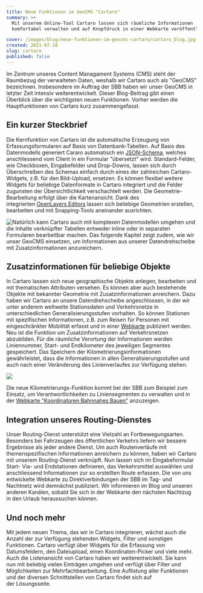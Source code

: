 ```yaml
---
title: Neue Funktionen im GeoCMS "Cartaro"
summary: >+
  Mit unserem Online-Tool Cartaro lassen sich räumliche Informationen
  komfortabel verwalten und auf Knopfdruck in einer Webkarte veröffentlichen.

cover: /images/blog/neue-funktionen-im-geocms-cartaro/cartaro_blog.jpg
created: 2021-07-28
slug: cartaro
published: false
---
```

<!--StartFragment-->

Im Zentrum unseres Content Managament Systems (CMS) steht der Raumbezug der verwalteten Daten, weshalb wir Cartaro auch als "GeoCMS" bezeichnen. Insbesondere im Auftrag der SBB haben wir unser GeoCMS in letzter Zeit intensiv weiterentwickelt. Dieser Blog-Beitrag gibt einen Überblick über die wichtigsten neuen Funktionen. Vorher werden die Hauptfunktionen von Cartaro kurz zusammengefasst.

## Ein kurzer Steckbrief

Die Kernfunktion von Cartaro ist die automatische Erzeugung von Erfassungsformularen auf Basis von Datenbank-Tabellen. Auf Basis des Datenmodells generiert Cararo automatisch ein [JSON-Schema](https://json-schema.org/), welches anschliessend vom Client in ein Formular "übersetzt" wird. Standard-Felder, wie Checkboxen, Eingabefelder und Drop-Downs, lassen sich durch Überschreiben des Schemas einfach durch eines der zahlreichen Cartaro-Widgets, z.B. für den Bild-Upload, ersetzen. Es können flexibel weitere Widgets für beliebige Datenformate in Cartaro integriert und die Felder zugunsten der Übersichtlichkeit verschachtelt werden. Die Geometrie-Bearbeitung erfolgt über die Kartenansicht. Dank des integrierten [OpenLayers Editors](https://openlayers-editor.geops.de/) lassen sich beliebige Geometrien erstellen, bearbeiten und mit Snapping-Tools aneinander ausrichten.

<!--EndFragment-->

![](/images/blog/neue-funktionen-im-geocms-cartaro/cartaro_n_01.jpg "Natürlich kann Cartaro auch mit komplexen Datenmodellen umgehen und die Inhalte verknüpfter Tabellen entweder inline oder in separaten Formularen bearbeitbar machen. Das folgende Kapitel zeigt zudem, wie wir unser GeoCMS einsetzen, um Informationen aus unserer Datendrehscheibe mit Zusatzinformationen anzureichern.")

<!--StartFragment-->

## Zusatzinformationen für beliebige Objekte

In Cartaro lassen sich neue geographische Objekte anlegen, bearbeiten und mit thematischen Attributen versehen. Es können aber auch bestehende Objekte mit bekannter Geometrie mit Zusatzinformationen anreichern. Dazu haben wir Cartaro an unsere Datendrehscheibe angeschlossen, in der wir unter anderem weltweite Stationsdaten und Verkehrsnetze in unterschiedlichen Generalisierungsstufen vorhalten. So können Stationen mit spezifischen Informationen, z.B. zum Reisen für Personen mit eingeschränkter Mobilität erfasst und in einer [Webkarte](https://maps2.trafimage.ch/ch.sbb.handicap) publiziert werden. Neu ist die Funktion um Zusatzinformationen auf Verkehrsnetzen abzubilden. Für die räumliche Verortung der Informationen werden Liniennummer, Start- und Endkilometer des jeweiligen Segmentes gespeichert. Das Speichern der Kilometrierungsinformationen gewährleistet, dass die Informationen in allen Generalisierungsstufen und auch nach einer Veränderung des Linienverlaufes zur Verfügung stehen. 

<!--EndFragment-->

![](/images/blog/neue-funktionen-im-geocms-cartaro/cartaro_02.jpg)

<!--StartFragment-->

Die neue Kilometrierungs-Funktion kommt bei der SBB zum Beispiel zum Einsatz, um Verantwortlichkeiten zu Liniensegmenten zu verwalten und in der [Webkarte "Koordinatoren Bahnnahes Bauen"](https://maps.trafimage.ch/ch.sbb.regionenkarte.public) anzuzeigen.

## Integration unseres Routing-Dienstes

Unser Routing-Dienst unterstützt eine Vielzahl an Fortbewegungsarten. Besonders bei Fahrzeugen des öffentlichen Verkehrs liefern wir bessere Ergebnisse als jeder andere Dienst. Um auch Routenverläufe mit themenspezifischen Informationen anreichern zu können, haben wir Cartaro mit unserem Routing-Dienst verknüpft. Nun lassen sich im Eingabeformular Start- Via- und Endstationen definieren, das Verkehrsmittel auswählen und anschliessend Informationen zur so erstellten Route erfassen. Die von uns entwickelte Webkarte zu Direktverbindungen der SBB im Tag- und Nachtnetz wird demnächst publiziert. Wir informieren im Blog und unseren anderen Kanälen, sobald Sie sich in der Webkarte den nächsten Nachtzug in den Urlaub heraussuchen können.

## Und noch mehr

Mit jedem neuen Thema, das wir in Cartaro integrieren, wächst auch die Anzahl der zur Verfügung stehenden Widgets, Filter und sonstigen Funktionen. Cartaro verfügt über Widgets für die Erfassung von Datumsfeldern, den Dateiupload, einen Koordinaten-Picker und viele mehr. Auch die Listenansicht von Cartaro haben wir weiterentwickelt. Sie kann nun mit beliebig vielen Einträgen umgehen und verfügt über Filter und Möglichkeiten zur Mehrfachbearbeitung. Eine Auflistung aller Funktionen und der diversen Schnittstellen von Cartaro findet sich auf der Lösungsseite.

<!--EndFragment-->